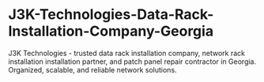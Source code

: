 # J3K-Technologies-Data-Rack-Installation-Company-Georgia
J3K Technologies - trusted data rack installation company, network rack installation installation partner, and patch panel repair contractor in Georgia. Organized, scalable, and reliable network solutions.
